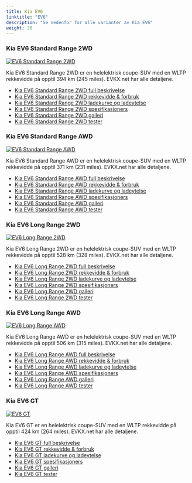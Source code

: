 ```yaml
---
title: Kia EV6
linktitle: "EV6"
description: "Se nedenfor for alle varianter av Kia EV6"
weight: 30
---
```

### Kia EV6 Standard Range 2WD

<a href="ev6_standard_range_2wd/"><img src="https://media.evkx.net/multimedia/models/kia/ev6/ev6_standard_range_2wd/main_1_st.jpg" class="img-fluid" alt="EV6 Standard Range 2WD" ></a>

Kia EV6 Standard Range 2WD er en helelektrisk coupe-SUV med en WLTP rekkevidde på opptil 394 km (245 miles). EVKX.net har alle detaljene. 

- [Kia EV6 Standard Range 2WD full beskrivelse](ev6_standard_range_2wd/)
- [Kia EV6 Standard Range 2WD rekkevidde & forbruk](ev6_standard_range_2wd/rangeandconsumption/)
- [Kia EV6 Standard Range 2WD ladekurve og ladeytelse](ev6_standard_range_2wd/chargingcurve/)
- [Kia EV6 Standard Range 2WD spesifikasjoners](ev6_standard_range_2wd/specifications/)
- [Kia EV6 Standard Range 2WD galleri](ev6_standard_range_2wd/gallery/)
- [Kia EV6 Standard Range 2WD tester](ev6_standard_range_2wd/reviews/)

### Kia EV6 Standard Range AWD

<a href="ev6_standard_range_awd/"><img src="https://media.evkx.net/multimedia/models/kia/ev6/ev6_standard_range_awd/main_1_st.jpg" class="img-fluid" alt="EV6 Standard Range AWD" ></a>

Kia EV6 Standard Range AWD er en helelektrisk coupe-SUV med en WLTP rekkevidde på opptil 371 km (231 miles). EVKX.net har alle detaljene. 

- [Kia EV6 Standard Range AWD full beskrivelse](ev6_standard_range_awd/)
- [Kia EV6 Standard Range AWD rekkevidde & forbruk](ev6_standard_range_awd/rangeandconsumption/)
- [Kia EV6 Standard Range AWD ladekurve og ladeytelse](ev6_standard_range_awd/chargingcurve/)
- [Kia EV6 Standard Range AWD spesifikasjoners](ev6_standard_range_awd/specifications/)
- [Kia EV6 Standard Range AWD galleri](ev6_standard_range_awd/gallery/)
- [Kia EV6 Standard Range AWD tester](ev6_standard_range_awd/reviews/)

### Kia EV6 Long Range 2WD

<a href="ev6_long_range_2wd/"><img src="https://media.evkx.net/multimedia/models/kia/ev6/ev6_long_range_2wd/main_1_st.jpg" class="img-fluid" alt="EV6 Long Range 2WD" ></a>

Kia EV6 Long Range 2WD er en helelektrisk coupe-SUV med en WLTP rekkevidde på opptil 528 km (328 miles). EVKX.net har alle detaljene. 

- [Kia EV6 Long Range 2WD full beskrivelse](ev6_long_range_2wd/)
- [Kia EV6 Long Range 2WD rekkevidde & forbruk](ev6_long_range_2wd/rangeandconsumption/)
- [Kia EV6 Long Range 2WD ladekurve og ladeytelse](ev6_long_range_2wd/chargingcurve/)
- [Kia EV6 Long Range 2WD spesifikasjoners](ev6_long_range_2wd/specifications/)
- [Kia EV6 Long Range 2WD galleri](ev6_long_range_2wd/gallery/)
- [Kia EV6 Long Range 2WD tester](ev6_long_range_2wd/reviews/)

### Kia EV6 Long Range AWD

<a href="ev6_long_range_awd/"><img src="https://media.evkx.net/multimedia/models/kia/ev6/ev6_long_range_awd/main_1_st.jpg" class="img-fluid" alt="EV6 Long Range AWD" ></a>

Kia EV6 Long Range AWD er en helelektrisk coupe-SUV med en WLTP rekkevidde på opptil 506 km (315 miles). EVKX.net har alle detaljene. 

- [Kia EV6 Long Range AWD full beskrivelse](ev6_long_range_awd/)
- [Kia EV6 Long Range AWD rekkevidde & forbruk](ev6_long_range_awd/rangeandconsumption/)
- [Kia EV6 Long Range AWD ladekurve og ladeytelse](ev6_long_range_awd/chargingcurve/)
- [Kia EV6 Long Range AWD spesifikasjoners](ev6_long_range_awd/specifications/)
- [Kia EV6 Long Range AWD galleri](ev6_long_range_awd/gallery/)
- [Kia EV6 Long Range AWD tester](ev6_long_range_awd/reviews/)

### Kia EV6 GT

<a href="ev6_gt/"><img src="https://media.evkx.net/multimedia/models/kia/ev6/ev6_gt/main_1_st.jpg" class="img-fluid" alt="EV6 GT" ></a>

Kia EV6 GT er en helelektrisk coupe-SUV med en WLTP rekkevidde på opptil 424 km (264 miles). EVKX.net har alle detaljene. 

- [Kia EV6 GT full beskrivelse](ev6_gt/)
- [Kia EV6 GT rekkevidde & forbruk](ev6_gt/rangeandconsumption/)
- [Kia EV6 GT ladekurve og ladeytelse](ev6_gt/chargingcurve/)
- [Kia EV6 GT spesifikasjoners](ev6_gt/specifications/)
- [Kia EV6 GT galleri](ev6_gt/gallery/)
- [Kia EV6 GT tester](ev6_gt/reviews/)

